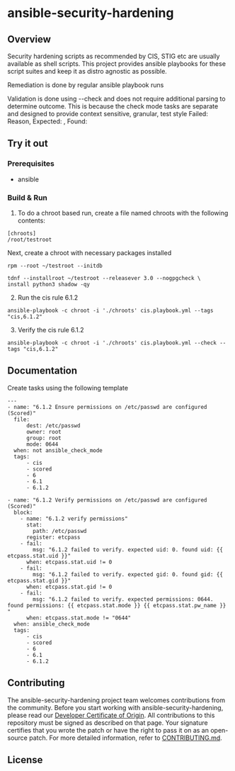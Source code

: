 

# ansible-security-hardening

## Overview
Security hardening scripts as recommended by CIS, STIG etc are usually available as shell scripts. This project provides ansible playbooks for these script suites and keep it as distro agnostic as possible.

Remediation is done by regular ansible playbook runs

Validation is done using --check and does not require additional parsing to determine outcome. This is because the check mode tasks are separate and designed to provide context sensitive, granular, test style Failed: Reason, Expected: <expected>, Found: <found>

## Try it out

### Prerequisites

* ansible

### Build & Run

1. To do a chroot based run, create a file named chroots with the following contents:
```
[chroots]
/root/testroot
```

Next, create a chroot with necessary packages installed

```
rpm --root ~/testroot --initdb

tdnf --installroot ~/testroot --releasever 3.0 --nogpgcheck \
install python3 shadow -qy
```

2. Run the cis rule 6.1.2
```
ansible-playbook -c chroot -i './chroots' cis.playbook.yml --tags "cis,6.1.2"
```

3. Verify the cis rule 6.1.2
```
ansible-playbook -c chroot -i './chroots' cis.playbook.yml --check --tags "cis,6.1.2"
```

## Documentation
Create tasks using the following template

```
---
- name: "6.1.2 Ensure permissions on /etc/passwd are configured (Scored)"
  file:
      dest: /etc/passwd
      owner: root
      group: root
      mode: 0644
  when: not ansible_check_mode
  tags:
      - cis
      - scored
      - 6
      - 6.1
      - 6.1.2

- name: "6.1.2 Verify permissions on /etc/passwd are configured (Scored)"
  block:
    - name: "6.1.2 verify permissions"
      stat:
        path: /etc/passwd
      register: etcpass
    - fail:
        msg: "6.1.2 failed to verify. expected uid: 0. found uid: {{ etcpass.stat.uid }}"
      when: etcpass.stat.uid != 0
    - fail:
        msg: "6.1.2 failed to verify. expected gid: 0. found gid: {{ etcpass.stat.gid }}"
      when: etcpass.stat.gid != 0
    - fail:
        msg: "6.1.2 failed to verify. expected permissions: 0644. found permissions: {{ etcpass.stat.mode }} {{ etcpass.stat.pw_name }} "
      when: etcpass.stat.mode != "0644"
  when: ansible_check_mode
  tags:
      - cis
      - scored
      - 6
      - 6.1
      - 6.1.2
```

## Contributing

The ansible-security-hardening project team welcomes contributions from the community. Before you start working with ansible-security-hardening, please
read our [Developer Certificate of Origin](https://cla.vmware.com/dco). All contributions to this repository must be
signed as described on that page. Your signature certifies that you wrote the patch or have the right to pass it on
as an open-source patch. For more detailed information, refer to [CONTRIBUTING.md](CONTRIBUTING.md).

## License
